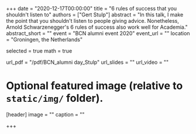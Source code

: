 +++
date = "2020-12-17T00:00:00"
title = "6 rules of success that you shouldn't listen to"
authors = ["Gert Stulp"]
abstract = "In this talk, I make the point that you shouldn't listen to people giving advice. Nonetheless, Arnold Schwarzenegger's 6 rules of success also work well for Academia."
abstract_short = ""
event = "BCN alumni event 2020"
event_url = ""
location = "Groningen, the Netherlands"

selected = true
math = true

url_pdf = "/pdf/BCN_alumni day_Stulp"
url_slides = ""
url_video = ""


# Optional featured image (relative to `static/img/` folder).
[header]
image = ""
caption = ""

+++
